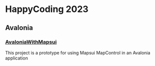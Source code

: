 # HappyCoding 2023
## Avalonia
### [AvaloniaWithMapsui](HappyCoding.AvaloniaWithMapsui)
This project is a prototype for using Mapsui MapControl in an Avalonia application